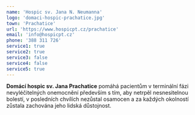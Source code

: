 ```yaml
---
name: 'Hospic sv. Jana N. Neumanna'
logo: 'domaci-hospic-prachatice.jpg'
town: 'Prachatice'
url: 'https://www.hospicpt.cz/prachatice'
email: 'info@hospicpt.cz'
phone: '388 311 726'
service1: true
service2: true
service3: false
service4: false
service5: true
---
```


**Domácí hospic sv. Jana Prachatice** pomáhá pacientům v terminální fázi nevyléčitelných onemocnění především s tím, aby netrpěl nesnesitelnou bolestí, v posledních chvílích nezůstal osamocen a za každých okolností zůstala zachována jeho lidská důstojnost.
